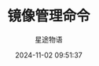---
title: 镜像管理命令
date: 2024-11-02 09:51:37
permalink: /pages/docker4/
categories:
  - 运维
  - Docker
tags:
  - Docker
author: 星途物语
---